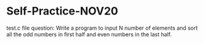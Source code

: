 # Self-Practice-NOV20
test.c file question:
Write a program to input N number of elements and sort all the odd numbers in first half and even numbers in the last half.
